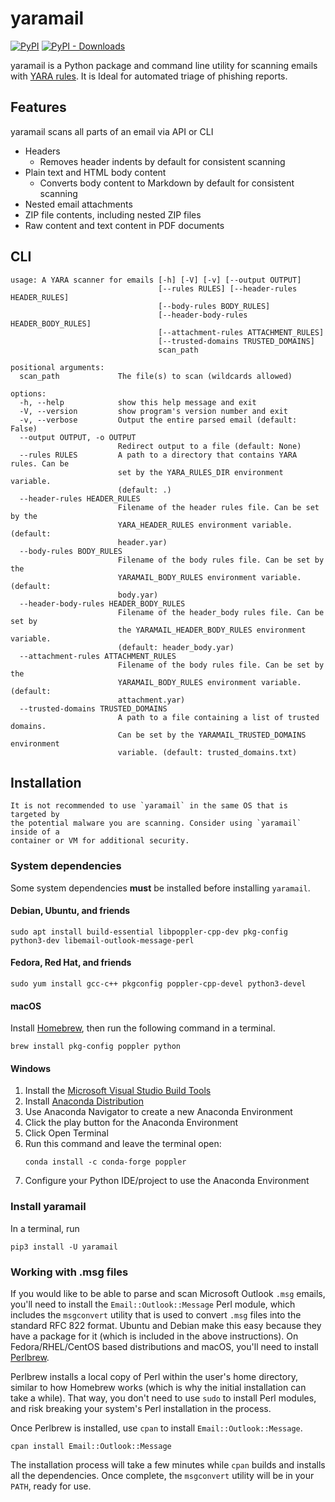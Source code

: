 # yaramail

[![PyPI](https://img.shields.io/pypi/v/yaramail)](https://github.com/seanthegeek/yaramail/)
[![PyPI - Downloads](https://img.shields.io/pypi/dm/yaramail?color=blue)](https://pypistats.org/packages/yaramail)

yaramail is a Python package and command line utility for scanning emails with
[YARA rules][yara]. It is Ideal for automated triage of phishing reports.

## Features

yaramail scans all parts of an email via API or CLI

- Headers
  -  Removes header indents by default for consistent scanning
- Plain text and HTML body content
  - Converts body content to Markdown by default for consistent scanning
- Nested email attachments
- ZIP file contents, including nested ZIP files
- Raw content and text content in PDF documents

## CLI

```
usage: A YARA scanner for emails [-h] [-V] [-v] [--output OUTPUT]
                                 [--rules RULES] [--header-rules HEADER_RULES]
                                 [--body-rules BODY_RULES]
                                 [--header-body-rules HEADER_BODY_RULES]
                                 [--attachment-rules ATTACHMENT_RULES]
                                 [--trusted-domains TRUSTED_DOMAINS]
                                 scan_path

positional arguments:
  scan_path             The file(s) to scan (wildcards allowed)

options:
  -h, --help            show this help message and exit
  -V, --version         show program's version number and exit
  -v, --verbose         Output the entire parsed email (default: False)
  --output OUTPUT, -o OUTPUT
                        Redirect output to a file (default: None)
  --rules RULES         A path to a directory that contains YARA rules. Can be
                        set by the YARA_RULES_DIR environment variable.
                        (default: .)
  --header-rules HEADER_RULES
                        Filename of the header rules file. Can be set by the
                        YARA_HEADER_RULES environment variable. (default:
                        header.yar)
  --body-rules BODY_RULES
                        Filename of the body rules file. Can be set by the
                        YARAMAIL_BODY_RULES environment variable. (default:
                        body.yar)
  --header-body-rules HEADER_BODY_RULES
                        Filename of the header_body rules file. Can be set by
                        the YARAMAIL_HEADER_BODY_RULES environment variable.
                        (default: header_body.yar)
  --attachment-rules ATTACHMENT_RULES
                        Filename of the body rules file. Can be set by the
                        YARAMAIL_BODY_RULES environment variable. (default:
                        attachment.yar)
  --trusted-domains TRUSTED_DOMAINS
                        A path to a file containing a list of trusted domains.
                        Can be set by the YARAMAIL_TRUSTED_DOMAINS environment
                        variable. (default: trusted_domains.txt)
```

## Installation

```{warning}
It is not recommended to use `yaramail` in the same OS that is targeted by 
the potential malware you are scanning. Consider using `yaramail` inside of a
container or VM for additional security.
```

### System dependencies

Some system dependencies **must** be installed before installing `yaramail`.

#### Debian, Ubuntu, and friends

```
sudo apt install build-essential libpoppler-cpp-dev pkg-config python3-dev libemail-outlook-message-perl
```

#### Fedora, Red Hat, and friends

```
sudo yum install gcc-c++ pkgconfig poppler-cpp-devel python3-devel
```

#### macOS

Install [Homebrew][homebrew], then run the following command in a terminal.

```
brew install pkg-config poppler python
```

#### Windows

1. Install the [Microsoft Visual Studio Build Tools][build_tools]
2. Install [Anaconda Distribution][anaconda_distribution]
3. Use Anaconda Navigator to create a new Anaconda Environment
4. Click the play button for the Anaconda Environment
5. Click Open Terminal 
6. Run this command and leave the terminal open:
   ```
   conda install -c conda-forge poppler
   ```
7. Configure your Python IDE/project to use the Anaconda Environment

### Install yaramail

In a terminal, run

```
pip3 install -U yaramail
```

### Working with .msg files

If you would like to be able to parse and scan Microsoft Outlook `.msg`
emails, you'll need to install the `Email::Outlook::Message` Perl module, which
includes the `msgconvert` utility that is used to convert `.msg` files into the
standard RFC 822 format. Ubuntu and Debian make this easy because they have a
package for it (which is included in the above instructions). On 
Fedora/RHEL/CentOS based distributions and macOS, you'll need to install
[Perlbrew][perlbrew].

Perlbrew installs a local copy of Perl within the user's home directory,
similar to how Homebrew works (which is why the initial installation can take
a while). That way, you don't need to use `sudo` to  install Perl modules, and 
risk breaking your system's Perl installation in the process.

Once Perlbrew is installed, use `cpan` to install `Email::Outlook::Message`.

```
cpan install Email::Outlook::Message
```

The installation process will take a few minutes while `cpan` builds and
installs all the dependencies. Once complete, the `msgconvert` utility will be
in your `PATH`, ready for use.

[yara]: https://yara.readthedocs.io/en/stable/writingrules.html
[homebrew]: https://brew.sh/
[build_tools]: https://visualstudio.microsoft.com/downloads/#microsoft-visual-c-redistributable-for-visual-studio-2022
[anaconda_distribution]: https://www.anaconda.com/products/distribution
[perlbrew]: https://perlbrew.pl/